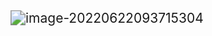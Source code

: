 <img src="/Users/jason/Library/Application Support/typora-user-images/image-20220622093715304.png" alt="image-20220622093715304" style="zoom:150%;" />
